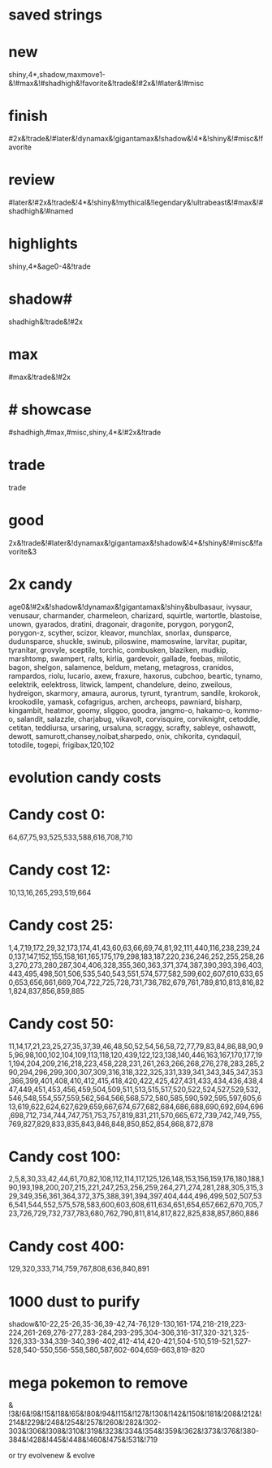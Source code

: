 # saved strings

# new
shiny,4*,shadow,maxmove1-&!#max&!#shadhigh&!favorite&!trade&!#2x&!#later&!#misc

# finish
#2x&!trade&!#later&!dynamax&!gigantamax&!shadow&!4*&!shiny&!#misc&!favorite

# review
#later&!#2x&!trade&!4*&!shiny&!mythical&!legendary&!ultrabeast&!#max&!#shadhigh&!#named

# highlights
shiny,4*&age0-4&!trade

# shadow#
shadhigh&!trade&!#2x

# max
#max&!trade&!#2x

# # showcase
#shadhigh,#max,#misc,shiny,4*&!#2x&!trade

# trade
trade

# good
2x&!trade&!#later&!dynamax&!gigantamax&!shadow&!4*&!shiny&!#misc&!favorite&3

# 2x candy
age0&!#2x&!shadow&!dynamax&!gigantamax&!shiny&bulbasaur, ivysaur, venusaur, charmander, charmeleon, charizard, squirtle, wartortle, blastoise, unown, gyarados, dratini, dragonair, dragonite, porygon, porygon2, porygon-z, scyther, scizor, kleavor, munchlax, snorlax, dunsparce, dudunsparce, shuckle, swinub, piloswine, mamoswine, larvitar, pupitar, tyranitar,  grovyle, sceptile, torchic, combusken, blaziken, mudkip, marshtomp, swampert, ralts, kirlia, gardevoir, gallade, feebas, milotic, bagon, shelgon, salamence, beldum, metang, metagross, cranidos, rampardos, riolu, lucario, axew, fraxure, haxorus, cubchoo, beartic, tynamo, eelektrik, eelektross, litwick, lampent, chandelure, deino, zweilous, hydreigon, skarmory, amaura, aurorus, tyrunt, tyrantrum, sandile, krokorok, krookodile, yamask, cofagrigus, archen, archeops, pawniard, bisharp, kingambit, heatmor, goomy, sliggoo, goodra, jangmo-o, hakamo-o, kommo-o, salandit, salazzle, charjabug, vikavolt, corvisquire, corviknight, cetoddle, cetitan, teddiursa, ursaring, ursaluna, scraggy, scrafty, sableye, oshawott, dewott, samurott,chansey,noibat,sharpedo, onix, chikorita, cyndaquil, totodile, togepi, frigibax,120,102

# evolution candy costs

# Candy cost 0:
64,67,75,93,525,533,588,616,708,710

# Candy cost 12:
10,13,16,265,293,519,664

# Candy cost 25:
1,4,7,19,172,29,32,173,174,41,43,60,63,66,69,74,81,92,111,440,116,238,239,240,137,147,152,155,158,161,165,175,179,298,183,187,220,236,246,252,255,258,263,270,273,280,287,304,406,328,355,360,363,371,374,387,390,393,396,403,443,495,498,501,506,535,540,543,551,574,577,582,599,602,607,610,633,650,653,656,661,669,704,722,725,728,731,736,782,679,761,789,810,813,816,821,824,837,856,859,885

# Candy cost 50:
11,14,17,21,23,25,27,35,37,39,46,48,50,52,54,56,58,72,77,79,83,84,86,88,90,95,96,98,100,102,104,109,113,118,120,439,122,123,138,140,446,163,167,170,177,191,194,204,209,216,218,223,458,228,231,261,263,266,268,276,278,283,285,290,294,296,299,300,307,309,316,318,322,325,331,339,341,343,345,347,353,366,399,401,408,410,412,415,418,420,422,425,427,431,433,434,436,438,447,449,451,453,456,459,504,509,511,513,515,517,520,522,524,527,529,532,546,548,554,557,559,562,564,566,568,572,580,585,590,592,595,597,605,613,619,622,624,627,629,659,667,674,677,682,684,686,688,690,692,694,696,698,712,734,744,747,751,753,757,819,831,211,570,665,672,739,742,749,755,769,827,829,833,835,843,846,848,850,852,854,868,872,878

# Candy cost 100:
2,5,8,30,33,42,44,61,70,82,108,112,114,117,125,126,148,153,156,159,176,180,188,190,193,198,200,207,215,221,247,253,256,259,264,271,274,281,288,305,315,329,349,356,361,364,372,375,388,391,394,397,404,444,496,499,502,507,536,541,544,552,575,578,583,600,603,608,611,634,651,654,657,662,670,705,723,726,729,732,737,783,680,762,790,811,814,817,822,825,838,857,860,886

# Candy cost 400:
129,320,333,714,759,767,808,636,840,891

# 1000 dust to purify
shadow&10-22,25-26,35-36,39-42,74-76,129-130,161-174,218-219,223-224,261-269,276-277,283-284,293-295,304-306,316-317,320-321,325-326,333-334,339-340,396-402,412-414,420-421,504-510,519-521,527-528,540-550,556-558,580,587,602-604,659-663,819-820

# mega pokemon to remove
& !3&!6&!9&!15&!18&!65&!80&!94&!115&!127&!130&!142&!150&!181&!208&!212&!214&!229&!248&!254&!257&!260&!282&!302-303&!306&!308&!310&!319&!323&!334&!354&!359&!362&!373&!376&!380-384&!428&!445&!448&!460&!475&!531&!719

or try evolvenew & evolve

